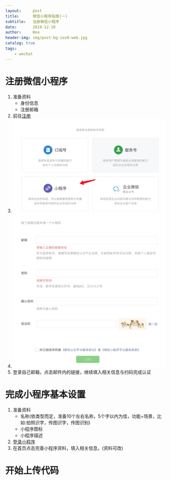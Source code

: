 ```yaml
---
layout:     post
title:      微信小程序指南(一)
subtitle:   注册微信小程序
date:       2019-12-10
author:     Hoa
header-img: img/post-bg-ios9-web.jpg
catalog: true
tags:
    - wechat
---
```

# 注册微信小程序
1. 准备资料
	- 身份信息
	- 注册邮箱
2. 前往[注册](https://mp.weixin.qq.com/cgi-bin/registermidpage?action=index&lang=zh_CN&token=)
3. ![类型小程序](https://github.com/zero-times/zero-times.github.io/blob/master/img/wechat0101.png?raw=true)
4. ![填写指定信息](https://github.com/zero-times/zero-times.github.io/blob/master/img/wechat0102.png?raw=true)
5. 登录自己邮箱，点击邮件内的链接，继续填入相关信息与扫码完成认证

# 完成小程序基本设置
1. 准备资料
	- 名称(依类型而定，准备10个左右名称，5个字以内为佳，功能+场景，比如:拍照识字，传图识字，传图识别)
	- 小程序图标
	- 小程序描述
2. [登录小程序](https://mp.weixin.qq.com/)
3. 在首页点击完善小程序资料，填入相关信息。(资料可改)

# 开始上传代码
